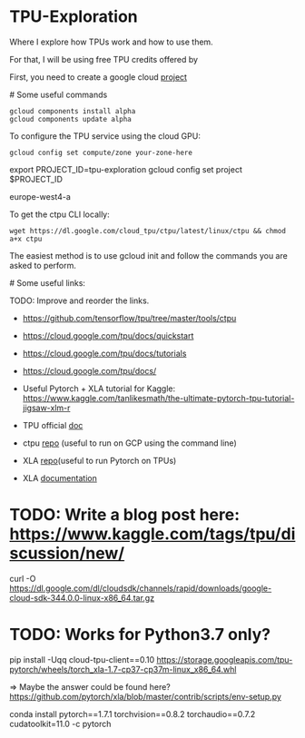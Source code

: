 # TPU-Exploration

Where I explore how TPUs work and how to use them.

For that, I will be using free TPU credits offered by 


First, you need to create a google cloud [project](https://cloud.google.com/resource-manager/docs/creating-managing-projects?hl=en&visit_id=637586001278214806-617489911&rd=1)


# Some useful commands


```
gcloud components install alpha
gcloud components update alpha
```


To configure the TPU service using the cloud GPU: 

`gcloud config set compute/zone your-zone-here`


export PROJECT_ID=tpu-exploration
gcloud config set project $PROJECT_ID

europe-west4-a


To get the ctpu CLI locally: 

`wget https://dl.google.com/cloud_tpu/ctpu/latest/linux/ctpu && chmod a+x ctpu`


The easiest method is to use gcloud init and follow the commands you are asked to perform.

# Some useful links: 

TODO: Improve and reorder the links. 


- https://github.com/tensorflow/tpu/tree/master/tools/ctpu 
- https://cloud.google.com/tpu/docs/quickstart
- https://cloud.google.com/tpu/docs/tutorials 
- https://cloud.google.com/tpu/docs/
- Useful Pytorch + XLA tutorial for Kaggle: https://www.kaggle.com/tanlikesmath/the-ultimate-pytorch-tpu-tutorial-jigsaw-xlm-r


- TPU official [doc](https://cloud.google.com/tpu/docs/tpus?hl=en)
- ctpu [repo](https://github.com/tensorflow/tpu/tree/master/tools/ctpu) (useful to run on GCP using the command line)
- XLA [repo](https://github.com/pytorch/xla)(useful to run Pytorch on TPUs)
- XLA [documentation](https://pytorch.org/xla/release/1.8/index.html)


# TODO: Write a blog post here: https://www.kaggle.com/tags/tpu/discussion/new/


curl -O https://dl.google.com/dl/cloudsdk/channels/rapid/downloads/google-cloud-sdk-344.0.0-linux-x86_64.tar.gz



# TODO: Works for Python3.7 only?

pip install -Uqq cloud-tpu-client==0.10 https://storage.googleapis.com/tpu-pytorch/wheels/torch_xla-1.7-cp37-cp37m-linux_x86_64.whl


=> Maybe the answer could be found here? https://github.com/pytorch/xla/blob/master/contrib/scripts/env-setup.py



conda install pytorch==1.7.1 torchvision==0.8.2 torchaudio==0.7.2 cudatoolkit=11.0 -c pytorch
